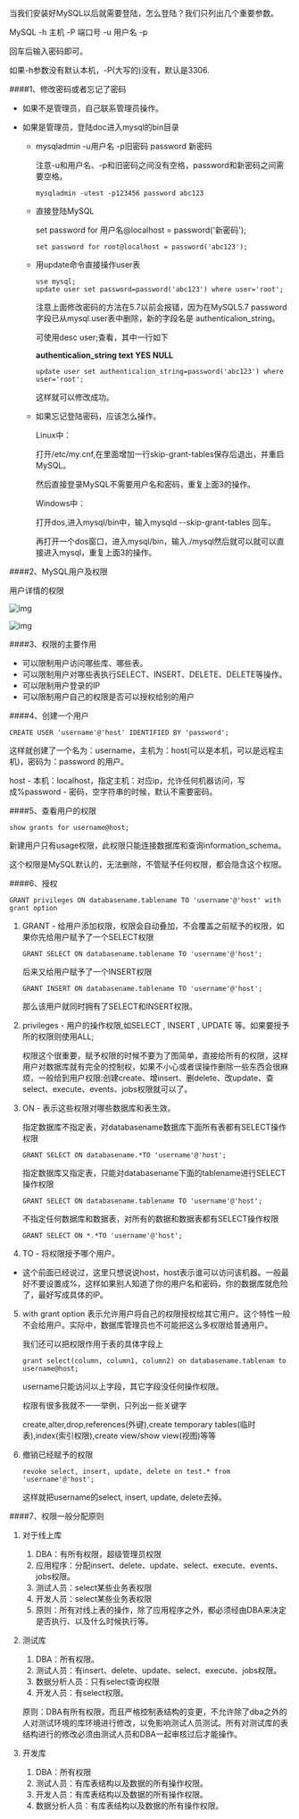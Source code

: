 当我们安装好MySQL以后就需要登陆，怎么登陆？我们只列出几个重要参数。

MySQL -h 主机 -P 端口号 -u 用户名 -p

回车后输入密码即可。

如果-h参数没有默认本机，-P(大写的)没有，默认是3306.

####1、修改密码或者忘记了密码

*   如果不是管理员，自己联系管理员操作。

*   如果是管理员，登陆doc进入mysql的bin目录

    *   mysqladmin -u用户名 -p旧密码 password 新密码

        注意-u和用户名、-p和旧密码之间没有空格，password和新密码之间需要空格。

        ~~~msyql
        mysqladmin -utest -p123456 password abc123
        ~~~

    *   直接登陆MySQL

        set password for 用户名@localhost = password('新密码');

        ~~~mysql
        set password for root@localhost = password('abc123');
        ~~~

    *   用update命令直接操作user表

        ~~~mysql
        use mysql;
        update user set password=password('abc123') where user='root';
        ~~~

        注意上面修改密码的方法在5.7以前会报错，因为在MySQL5.7 password字段已从mysql.user表中删除，新的字段名是 authenticalion_string。

        可使用desc user;查看，其中一行如下

        **authenticalion_string text YES NULL**

        ~~~mysql
        update user set authenticalion_string=password('abc123') where user='root';
        ~~~

        这样就可以修改成功。

    *   如果忘记登陆密码，应该怎么操作。

        Linux中：

        打开/etc/my.cnf,在里面增加一行skip-grant-tables保存后退出，并重启MySQL。

        然后直接登录MySQL不需要用户名和密码，重复上面3的操作。

        Windows中：

        打开dos,进入mysql/bin中，输入mysqld --skip-grant-tables 回车。

        再打开一个dos窗口，进入mysql/bin，输入./mysql然后就可以就可以直接进入mysql，重复上面3的操作。

####2、MySQL用户及权限

用户详情的权限

![img](https://f10.baidu.com/it/u=863733630,1961985480&fm=173&app=49&f=JPEG?w=640&h=563&s=1E2A7423199FF1CC0875D0CA0000C0B1&access=215967316)

![img](https://f12.baidu.com/it/u=2211663563,2027763830&fm=173&app=49&f=JPEG?w=640&h=178&s=FFAA3063C53844200879D1C30000C0B1&access=215967316)

####3、权限的主要作用

*   可以限制用户访问哪些库、哪些表。
*   可以限制用户对哪些表执行SELECT、INSERT、DELETE、DELETE等操作。
*   可以限制用户登录的IP
*   可以限制用户自己的权限是否可以授权给别的用户

####4、创建一个用户

~~~mysql
CREATE USER 'username'@'host' IDENTIFIED BY 'password';
~~~

这样就创建了一个名为：username，主机为：host(可以是本机，可以是远程主机)，密码为：password 的用户。

host - 本机：localhost，指定主机：对应ip，允许任何机器访问，写成%password - 密码，空字符串的时候，默认不需要密码。

####5、查看用户的权限

~~~mysql
show grants for username@host;
~~~

新建用户只有usage权限，此权限只能连接数据库和查询information_schema。

这个权限是MySQL默认的，无法删除，不管赋予任何权限，都会隐含这个权限。

####6、授权

~~~mysql
GRANT privileges ON databasename.tablename TO 'username'@'host' with grant option
~~~

1.  GRANT - 给用户添加权限，权限会自动叠加，不会覆盖之前赋予的权限，如果你先给用户赋予了一个SELECT权限

    ~~~mysql
    GRANT SELECT ON databasename.tablename TO 'username'@'host';
    ~~~

    后来又给用户赋予了一个INSERT权限

    ~~~mysql
    GRANT INSERT ON databasename.tablename TO 'username'@'host';
    ~~~

    那么该用户就同时拥有了SELECT和INSERT权限。

2.  privileges - 用户的操作权限,如SELECT , INSERT , UPDATE 等。如果要授予所的权限则使用ALL;

    权限这个很重要，赋予权限的时候不要为了图简单，直接给所有的权限，这样用户对数据库就有完全的控制权，如果不小心或者误操作删除一些东西会很麻烦，一般给到用户权限:创建create、增insert、删delete、改update、查select、execute、events、jobs权限就可以了。

3.  ON - 表示这些权限对哪些数据库和表生效。

    指定数据库不指定表，对databasename数据库下面所有表都有SELECT操作权限

    ~~~mysql
    GRANT SELECT ON databasename.*TO 'username'@'host';
    ~~~

    指定数据库又指定表，只能对databasename下面的tablename进行SELECT操作权限

    ~~~mysql
    GRANT SELECT ON databasename.tablename TO 'username'@'host';
    ~~~

    不指定任何数据库和数据表，对所有的数据和数据表都有SELECT操作权限

    ~~~mysql
    GRANT SELECT ON *.*TO 'username'@'host';
    ~~~

4.  TO - 将权限授予哪个用户。

*   这个前面已经说过，这里只想说说host，host表示谁可以访问该机器。一般最好不要设置成%，这样如果别人知道了你的用户名和密码，你的数据库就危险了，最好写成具体的IP。

5.  with grant option 表示允许用户将自己的权限授权给其它用户。这个特性一般不会给用户。实际中，数据库管理员也不可能把这么多权限给普通用户。

    我们还可以把权限作用于表的具体字段上

    ~~~msyql
    grant select(column, column1, column2) on databasename.tablenam to username@host;
    ~~~

    username只能访问以上字段，其它字段没任何操作权限。

    权限有很多我就不一一举例，只列出一些关键字

    create,alter,drop,references(外键),create temporary tables(临时表),index(索引权限),create view/show view(视图)等等

6.  撤销已经赋予的权限

    ~~~mysql
    revoke select, insert, update, delete on test.* from 'username'@'host';
    ~~~

    这样就把username的select, insert, update, delete去掉。

####7、权限一般分配原则

1.  对于线上库

    1.  DBA：有所有权限，超级管理员权限
    2.  应用程序：分配insert、delete、update、select、execute、events、jobs权限。
    3.  测试人员：select某些业务表权限
    4.  开发人员：select某些业务表权限
    5.  原则：所有对线上表的操作，除了应用程序之外，都必须经由DBA来决定是否执行、以及什么时候执行等。

2.  测试库

    1.  DBA：所有权限。
    2.  测试人员：有insert、delete、update、select、execute、jobs权限。
    3.  数据分析人员：只有select查询权限
    4.  开发人员：有select权限。

    原则：DBA有所有权限，而且严格控制表结构的变更，不允许除了dba之外的人对测试环境的库环境进行修改，以免影响测试人员测试。所有对测试库的表结构进行的修改必须由测试人员和DBA一起审核过后才能操作。

3.  开发库
    1.  DBA：所有权限
    2.  测试人员：有库表结构以及数据的所有操作权限。
    3.  开发人员：有库表结构以及数据的所有操作权限。
    4.  数据分析人员：有库表结构以及数据的所有操作权限。

